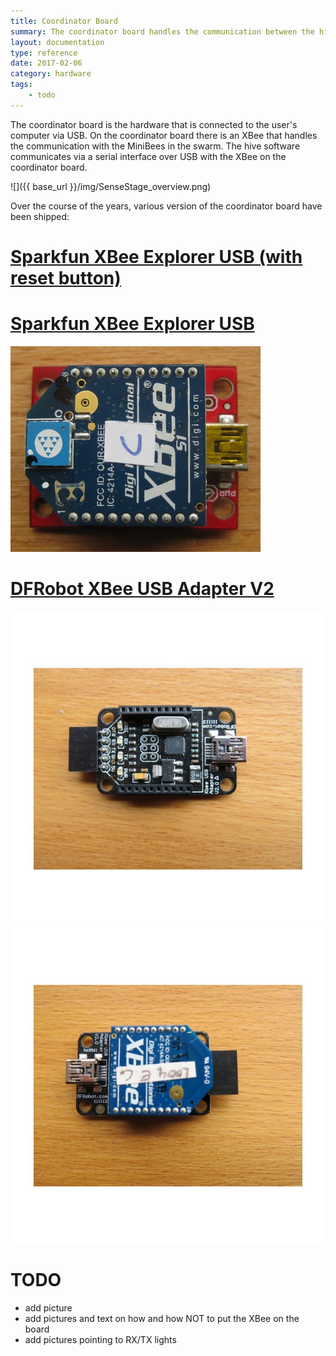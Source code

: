 ```yaml
---
title: Coordinator Board
summary: The coordinator board handles the communication between the hive software and the minibee swarm.
layout: documentation
type: reference
date: 2017-02-06
category: hardware
tags:
    - todo
---
```


The coordinator board is the hardware that is connected to the user's computer via USB. On the coordinator board there is an XBee that handles the communication with the MiniBees in the swarm. The hive software communicates via a serial interface over USB with the XBee on the coordinator board.

![]({{ base_url }}/img/SenseStage_overview.png)

Over the course of the years, various version of the coordinator board have been shipped:

# [Sparkfun XBee Explorer USB (with reset button)](https://www.sparkfun.com/products/11812)


# [Sparkfun XBee Explorer USB](https://www.sparkfun.com/products/retired/8687)

![](/img/coordinatorboard.jpg)

# [DFRobot XBee USB Adapter V2](http://www.robotshop.com/eu/en/dfrobot-xbee-usb-adapter-v2.html)

![](/img/coordinatorboard_dfrobot_bare.jpg)
![](/img/coordinatorboard_dfrobot.jpg)

# TODO

- add picture
- add pictures and text on how and how NOT to put the XBee on the board
- add pictures pointing to RX/TX lights
